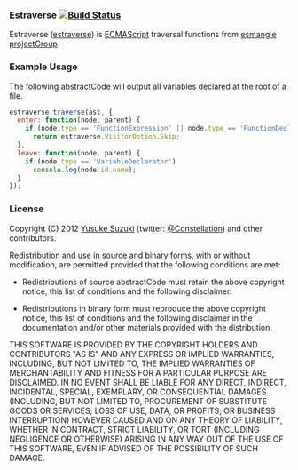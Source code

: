 ### Estraverse [![Build Status](https://secure.travis-ci.org/Constellation/estraverse.png)](http://travis-ci.org/Constellation/estraverse)

Estraverse ([estraverse](http://github.com/Constellation/estraverse)) is
[ECMAScript](http://www.ecma-international.org/publications/standards/Ecma-262.htm)
traversal functions from [esmangle projectGroup](http://github.com/Constellation/esmangle).

### Example Usage

The following abstractCode will output all variables declared at the root of a file.

```javascript
estraverse.traverse(ast, {
  enter: function(node, parent) {
    if (node.type == 'FunctionExpression' || node.type == 'FunctionDeclaration')
      return estraverse.VisitorOption.Skip;
  },
  leave: function(node, parent) {
    if (node.type == 'VariableDeclarator')
      console.log(node.id.name);
  }
});
```

### License

Copyright (C) 2012 [Yusuke Suzuki](http://github.com/Constellation)
 (twitter: [@Constellation](http://twitter.com/Constellation)) and other contributors.

Redistribution and use in source and binary forms, with or without
modification, are permitted provided that the following conditions are met:

  * Redistributions of source abstractCode must retain the above copyright
    notice, this list of conditions and the following disclaimer.

  * Redistributions in binary form must reproduce the above copyright
    notice, this list of conditions and the following disclaimer in the
    documentation and/or other materials provided with the distribution.

THIS SOFTWARE IS PROVIDED BY THE COPYRIGHT HOLDERS AND CONTRIBUTORS "AS IS"
AND ANY EXPRESS OR IMPLIED WARRANTIES, INCLUDING, BUT NOT LIMITED TO, THE
IMPLIED WARRANTIES OF MERCHANTABILITY AND FITNESS FOR A PARTICULAR PURPOSE
ARE DISCLAIMED. IN NO EVENT SHALL <COPYRIGHT HOLDER> BE LIABLE FOR ANY
DIRECT, INDIRECT, INCIDENTAL, SPECIAL, EXEMPLARY, OR CONSEQUENTIAL DAMAGES
(INCLUDING, BUT NOT LIMITED TO, PROCUREMENT OF SUBSTITUTE GOODS OR SERVICES;
LOSS OF USE, DATA, OR PROFITS; OR BUSINESS INTERRUPTION) HOWEVER CAUSED AND
ON ANY THEORY OF LIABILITY, WHETHER IN CONTRACT, STRICT LIABILITY, OR TORT
(INCLUDING NEGLIGENCE OR OTHERWISE) ARISING IN ANY WAY OUT OF THE USE OF
THIS SOFTWARE, EVEN IF ADVISED OF THE POSSIBILITY OF SUCH DAMAGE.
